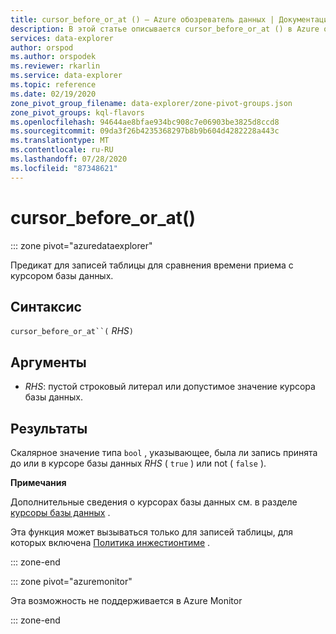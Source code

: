```yaml
---
title: cursor_before_or_at () — Azure обозреватель данных | Документация Майкрософт
description: В этой статье описывается cursor_before_or_at () в Azure обозреватель данных.
services: data-explorer
author: orspod
ms.author: orspodek
ms.reviewer: rkarlin
ms.service: data-explorer
ms.topic: reference
ms.date: 02/19/2020
zone_pivot_group_filename: data-explorer/zone-pivot-groups.json
zone_pivot_groups: kql-flavors
ms.openlocfilehash: 94644ae8bfae934bc908c7e06903be3825d8ccd8
ms.sourcegitcommit: 09da3f26b4235368297b8b9b604d4282228a443c
ms.translationtype: MT
ms.contentlocale: ru-RU
ms.lasthandoff: 07/28/2020
ms.locfileid: "87348621"
---
```

# <a name="cursor_before_or_at"></a>cursor_before_or_at()

::: zone pivot="azuredataexplorer"

Предикат для записей таблицы для сравнения времени приема с курсором базы данных.

## <a name="syntax"></a>Синтаксис

`cursor_before_or_at``(` *RHS*`)`

## <a name="arguments"></a>Аргументы

* *RHS*: пустой строковый литерал или допустимое значение курсора базы данных.

## <a name="returns"></a>Результаты

Скалярное значение типа `bool` , указывающее, была ли запись принята до или в курсоре базы данных *RHS* ( `true` ) или not ( `false` ).

**Примечания**

Дополнительные сведения о курсорах базы данных см. в разделе [курсоры базы данных](../management/databasecursor.md) .

Эта функция может вызываться только для записей таблицы, для которых включена [Политика инжестионтиме](../management/ingestiontimepolicy.md) .

::: zone-end

::: zone pivot="azuremonitor"

Эта возможность не поддерживается в Azure Monitor

::: zone-end
